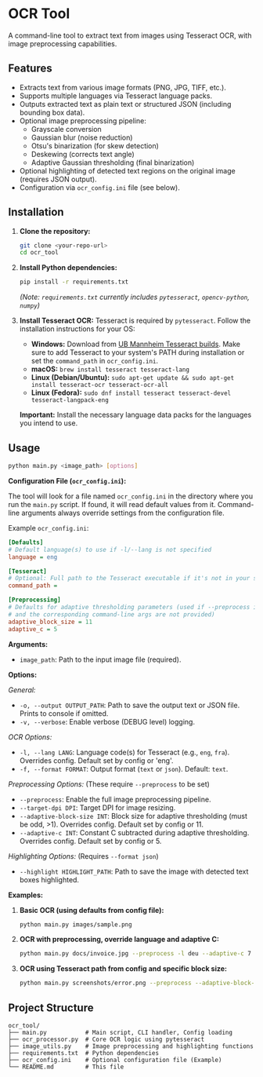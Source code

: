 # OCR Tool

A command-line tool to extract text from images using Tesseract OCR, with image preprocessing capabilities.

## Features

*   Extracts text from various image formats (PNG, JPG, TIFF, etc.).
*   Supports multiple languages via Tesseract language packs.
*   Outputs extracted text as plain text or structured JSON (including bounding box data).
*   Optional image preprocessing pipeline:
    *   Grayscale conversion
    *   Gaussian blur (noise reduction)
    *   Otsu's binarization (for skew detection)
    *   Deskewing (corrects text angle)
    *   Adaptive Gaussian thresholding (final binarization)
*   Optional highlighting of detected text regions on the original image (requires JSON output).
*   Configuration via `ocr_config.ini` file (see below).

## Installation

1.  **Clone the repository:**
    ```bash
    git clone <your-repo-url>
    cd ocr_tool
    ```

2.  **Install Python dependencies:**
    ```bash
    pip install -r requirements.txt
    ```
    *(Note: `requirements.txt` currently includes `pytesseract`, `opencv-python`, `numpy`)*

3.  **Install Tesseract OCR:**
    Tesseract is required by `pytesseract`. Follow the installation instructions for your OS:
    *   **Windows:** Download from [UB Mannheim Tesseract builds](https://github.com/UB-Mannheim/tesseract/wiki). Make sure to add Tesseract to your system's PATH during installation or set the `command_path` in `ocr_config.ini`.
    *   **macOS:** `brew install tesseract tesseract-lang`
    *   **Linux (Debian/Ubuntu):** `sudo apt-get update && sudo apt-get install tesseract-ocr tesseract-ocr-all`
    *   **Linux (Fedora):** `sudo dnf install tesseract tesseract-devel tesseract-langpack-eng`

    **Important:** Install the necessary language data packs for the languages you intend to use.

## Usage

```bash
python main.py <image_path> [options]
```

**Configuration File (`ocr_config.ini`):**

The tool will look for a file named `ocr_config.ini` in the directory where you run the `main.py` script. If found, it will read default values from it. Command-line arguments always override settings from the configuration file.

Example `ocr_config.ini`:

```ini
[Defaults]
# Default language(s) to use if -l/--lang is not specified
language = eng

[Tesseract]
# Optional: Full path to the Tesseract executable if it's not in your system PATH
command_path =

[Preprocessing]
# Defaults for adaptive thresholding parameters (used if --preprocess is enabled
# and the corresponding command-line args are not provided)
adaptive_block_size = 11
adaptive_c = 5
```

**Arguments:**

*   `image_path`: Path to the input image file (required).

**Options:**

*General:* 
*   `-o, --output OUTPUT_PATH`: Path to save the output text or JSON file. Prints to console if omitted.
*   `-v, --verbose`: Enable verbose (DEBUG level) logging.

*OCR Options:* 
*   `-l, --lang LANG`: Language code(s) for Tesseract (e.g., `eng`, `fra`). Overrides config. Default set by config or 'eng'.
*   `-f, --format FORMAT`: Output format (`text` or `json`). Default: `text`.

*Preprocessing Options:* (These require `--preprocess` to be set)
*   `--preprocess`: Enable the full image preprocessing pipeline.
*   `--target-dpi DPI`: Target DPI for image resizing.
*   `--adaptive-block-size INT`: Block size for adaptive thresholding (must be odd, >1). Overrides config. Default set by config or 11.
*   `--adaptive-c INT`: Constant C subtracted during adaptive thresholding. Overrides config. Default set by config or 5.

*Highlighting Options:* (Requires `--format json`)
*   `--highlight HIGHLIGHT_PATH`: Path to save the image with detected text boxes highlighted.

**Examples:**

1.  **Basic OCR (using defaults from config file):**
    ```bash
    python main.py images/sample.png
    ```

2.  **OCR with preprocessing, override language and adaptive C:**
    ```bash
    python main.py docs/invoice.jpg --preprocess -l deu --adaptive-c 7 -o output.txt
    ```

3.  **OCR using Tesseract path from config and specific block size:**
    ```bash
    python main.py screenshots/error.png --preprocess --adaptive-block-size 15 --format json -o results.json --highlight debug_highlight.png
    ```

## Project Structure

```
ocr_tool/
├── main.py           # Main script, CLI handler, Config loading
├── ocr_processor.py  # Core OCR logic using pytesseract
├── image_utils.py    # Image preprocessing and highlighting functions
├── requirements.txt  # Python dependencies
├── ocr_config.ini    # Optional configuration file (Example)
└── README.md         # This file
``` 
